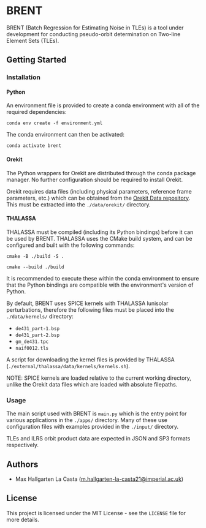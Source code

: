 # BRENT
BRENT (Batch Regression for Estimating Noise in TLEs) is a tool under development for conducting pseudo-orbit determination on Two-line Element Sets (TLEs).

## Getting Started

### Installation

#### Python
An environment file is provided to create a conda environment with all of the required dependencies:

```
conda env create -f environment.yml
```

The conda environment can then be activated:

```
conda activate brent
```

#### Orekit
The Python wrappers for Orekit are distributed through the conda package manager. No further configuration should be required to install Orekit.

Orekit requires data files (including physical parameters, reference frame parameters, etc.) which can be obtained from the [Orekit Data repository](https://gitlab.orekit.org/orekit/orekit-data). This must be extracted into the `./data/orekit/` directory.

#### THALASSA
THALASSA must be compiled (including its Python bindings) before it can be used by BRENT. THALASSA uses the CMake build system, and can be configured and built with the following commands:
```
cmake -B ./build -S .
```
```
cmake --build ./build
```

It is recommended to execute these within the conda environment to ensure that the Python bindings are compatible with the environment's version of Python.

By default, BRENT uses SPICE kernels with THALASSA lunisolar perturbations, therefore the following files must be placed into the `./data/kernels/` directory:
* `de431_part-1.bsp`
* `de431_part-2.bsp`
* `gm_de431.tpc`
* `naif0012.tls`

A script for downloading the kernel files is provided by THALASSA (`./external/thalassa/data/kernels/kernels.sh`).

NOTE: SPICE kernels are loaded relative to the current working directory, unlike the Orekit data files which are loaded with absolute filepaths.

### Usage

The main script used with BRENT is `main.py` which is the entry point for various applications in the `./apps/` directory. Many of these use configuration files with examples provided in the `./input/` directory.

TLEs and ILRS orbit product data are expected in JSON and SP3 formats respectively.

## Authors
* Max Hallgarten La Casta (m.hallgarten-la-casta21@imperial.ac.uk)

## License
This project is licensed under the MIT License - see the `LICENSE` file for more details.
